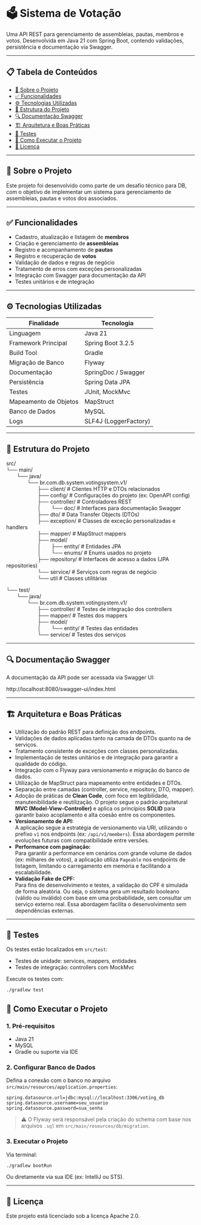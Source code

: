 # 🗳️ Sistema de Votação

Uma API REST para gerenciamento de assembleias, pautas, membros e votos. Desenvolvida em Java 21 com Spring Boot, contendo validações, persistência e documentação via Swagger.

---

## 📋 Tabela de Conteúdos

- [📌 Sobre o Projeto](#-sobre-o-projeto)
- [✅ Funcionalidades](#-funcionalidades)
- [⚙️ Tecnologias Utilizadas](#️-tecnologias-utilizadas)
- [📁 Estrutura do Projeto](#-estrutura-do-projeto)
- [🔍 Documentação Swagger](#-documentação-swagger)
- [🏗️ Arquitetura e Boas Práticas](#️-arquitetura-e-boas-práticas)
- [🧪 Testes](#-testes)
- [🚀 Como Executar o Projeto](#-como-executar-o-projeto)
- [📄 Licença](#-licença)

---

## 📌 Sobre o Projeto

Este projeto foi desenvolvido como parte de um desafio técnico para DB, com o objetivo de implementar um sistema para gerenciamento de assembleias, pautas e votos dos associados.

---

## ✅ Funcionalidades

- Cadastro, atualização e listagem de **membros**
- Criação e gerenciamento de **assembleias**
- Registro e acompanhamento de **pautas**
- Registro e recuperação de **votos**
- Validação de dados e regras de negócio
- Tratamento de erros com exceções personalizadas
- Integração com Swagger para documentação da API
- Testes unitários e de integração

---

## ⚙️ Tecnologias Utilizadas

| Finalidade              | Tecnologia                 |
|------------------------|----------------------------|
| Linguagem              | Java 21                    |
| Framework Principal    | Spring Boot 3.2.5          |
| Build Tool             | Gradle                     |
| Migração de Banco      | Flyway                     |
| Documentação           | SpringDoc / Swagger        |
| Persistência           | Spring Data JPA            |
| Testes                 | JUnit, MockMvc             |
| Mapeamento de Objetos  | MapStruct                  |
| Banco de Dados         | MySQL                      |
| Logs                   | SLF4J (LoggerFactory)      |

---

## 📁 Estrutura do Projeto

src/  
└── main/  
  └── java/  
    └── br.com.db.system.votingsystem.v1/  
      ├── client/                 # Clientes HTTP e DTOs relacionados  
      ├── config/                 # Configurações do projeto (ex: OpenAPI config)  
      ├── controller/             # Controladores REST  
      │  └── doc/                # Interfaces para documentação Swagger  
      ├── dto/                    # Data Transfer Objects (DTOs)  
      ├── exception/              # Classes de exceção personalizadas e handlers  
      ├── mapper/                 # MapStruct mappers  
      ├── model/  
      │  ├── entity/             # Entidades JPA  
      │  └── enums/              # Enums usados no projeto  
      ├── repository/             # Interfaces de acesso a dados (JPA repositories)  
      └── service/                # Serviços com regras de negócio  
      └── util                    # Classes utilitárias 

└── test/  
  └── java/  
    └── br.com.db.system.votingsystem.v1/  
      ├── controller/            # Testes de integração dos controllers  
      ├── mapper/                # Testes dos mappers  
      ├── model/  
      │  └── entity/            # Testes das entidades  
      └── service/               # Testes dos serviços  

---

## 🔍 Documentação Swagger

A documentação da API pode ser acessada via Swagger UI:

http://localhost:8080/swagger-ui/index.html

---

## 🏗️ Arquitetura e Boas Práticas

- Utilização do padrão REST para definição dos endpoints.
- Validações de dados aplicadas tanto na camada de DTOs quanto na de serviços.
- Tratamento consistente de exceções com classes personalizadas.
- Implementação de testes unitários e de integração para garantir a qualidade do código.
- Integração com o Flyway para versionamento e migração do banco de dados.
- Utilização de MapStruct para mapeamento entre entidades e DTOs.
- Separação entre camadas (controller, service, repository, DTO, mapper).
- Adoção de práticas de **Clean Code**, com foco em legibilidade, manutenibilidade e reutilização. O projeto segue o padrão arquitetural **MVC (Model-View-Controller)** e aplica os princípios **SOLID** para garantir baixo acoplamento e alta coesão entre os componentes.
- **Versionamento de API:**  
  A aplicação segue a estratégia de versionamento via URI, utilizando o prefixo `v1` nos endpoints (ex: `/api/v1/members`). Essa abordagem permite evoluções futuras com compatibilidade entre versões.
- **Performance com paginação:**  
  Para garantir a performance em cenários com grande volume de dados (ex: milhares de votos), a aplicação utiliza `Pageable` nos endpoints de listagem, limitando o carregamento em memória e facilitando a escalabilidade.
- **Validação Fake de CPF:**  
  Para fins de desenvolvimento e testes, a validação do CPF é simulada de forma aleatória. Ou seja, o sistema gera um resultado booleano (válido ou inválido) com base em uma probabilidade, sem consultar um serviço externo real. Essa abordagem facilita o desenvolvimento sem dependências externas.


---

## 🧪 Testes

Os testes estão localizados em `src/test`:

- Testes de unidade: services, mappers, entidades  
- Testes de integração: controllers com MockMvc  

Execute os testes com:

```bash
./gradlew test
```
## 🚀 Como Executar o Projeto

### 1. Pré-requisitos

- Java 21  
- MySQL  
- Gradle ou suporte via IDE  

### 2. Configurar Banco de Dados

Defina a conexão com o banco no arquivo `src/main/resources/application.properties`:

```properties
spring.datasource.url=jdbc:mysql://localhost:3306/voting_db
spring.datasource.username=seu_usuario
spring.datasource.password=sua_senha
```

> ⚠️ O Flyway será responsável pela criação do schema com base nos arquivos `.sql` em `src/main/resources/db/migration`.

### 3. Executar o Projeto

Via terminal:

```bash
./gradlew bootRun
```

Ou diretamente via sua IDE (ex: IntelliJ ou STS).

---

## 📄 Licença

Este projeto está licenciado sob a licença Apache 2.0.
